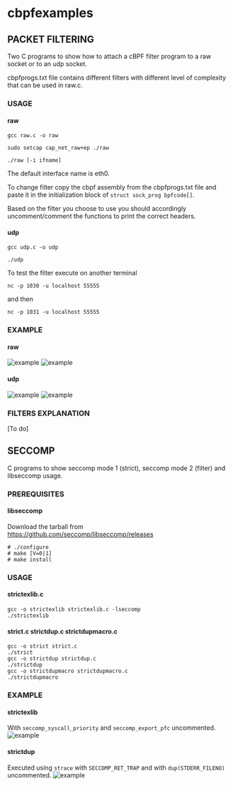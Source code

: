 # cbpfexamples
## PACKET FILTERING

Two C programs to show how to attach a cBPF filter program to a raw socket or to
an udp socket.

cbpfprogs.txt file contains different filters with different level of complexity
that can be used in raw.c.


### USAGE

#### raw

```gcc raw.c -o raw ```

```sudo setcap cap_net_raw+ep ./raw ```

```./raw [-i ifname]```

The default interface name is eth0. 

To change filter copy the cbpf assembly from the cbpfprogs.txt file and paste it in the initialization block of ```struct sock_prog bpfcode[]```.

Based on the filter you choose to use you should accordingly uncomment/comment the functions to print the correct headers.

#### udp

```gcc udp.c -o udp ```

```./udp ```

To test the filter execute on another terminal 

```nc -p 1030 -u localhost 55555```

and then 

```nc -p 1031 -u localhost 55555```

### EXAMPLE
#### raw
![example](https://github.com/midist0xf/cbpfexamples/blob/master/packetfiltering/pingheaders.png)
![example](https://github.com/midist0xf/cbpfexamples/blob/master/packetfiltering/pinglo.png)
#### udp
![example](https://github.com/midist0xf/cbpfexamples/blob/master/packetfiltering/udpnc.png)
![example](https://github.com/midist0xf/cbpfexamples/blob/master/packetfiltering/udp.png)

### FILTERS EXPLANATION
[To do]

## SECCOMP
C programs to show seccomp mode 1 (strict), seccomp mode 2 (filter) and libseccomp usage.

### PREREQUISITES
#### libseccomp
Download the tarball from https://github.com/seccomp/libseccomp/releases
```
# ./configure
# make [V=0|1]
# make install
```
### USAGE
#### strictexlib.c
```
gcc -o strictexlib strictexlib.c -lseccomp
./strictexlib
```
#### strict.c strictdup.c strictdupmacro.c
```
gcc -o strict strict.c
./strict
gcc -o strictdup strictdup.c
./strictdup
gcc -o strictdupmacro strictdupmacro.c
./strictdupmacro
```
### EXAMPLE
#### strictexlib
With ```seccomp_syscall_priority``` and ```seccomp_export_pfc``` uncommented.
![example](https://github.com/midist0xf/cbpfexamples/blob/master/seccomp/libexportpfc.png)
#### strictdup
Executed using  ```strace```  with  ```SECCOMP_RET_TRAP``` and with   ```dup(STDERR_FILENO)``` uncommented.
![example](https://github.com/midist0xf/cbpfexamples/blob/master/seccomp/stracestrictdup.png)
